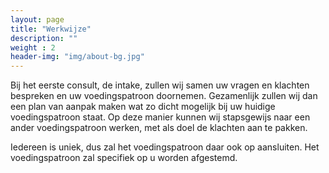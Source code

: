 ```yaml
---
layout: page
title: "Werkwijze"
description: ""
weight : 2
header-img: "img/about-bg.jpg"
---
```

Bij het eerste consult, de intake, zullen wij samen uw vragen en klachten bespreken en uw voedingspatroon doornemen.
Gezamenlijk zullen wij dan een plan van aanpak maken wat zo dicht mogelijk bij uw huidige voedingspatroon staat. Op deze manier kunnen wij stapsgewijs naar een ander voedingspatroon werken, met als doel de klachten aan te pakken.

Iedereen is uniek, dus zal het voedingspatroon daar ook op aansluiten. Het voedingspatroon zal specifiek op u worden afgestemd.

